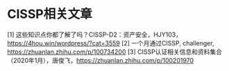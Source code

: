 # CISSP相关文章

[1] 这些知识点你都了解了吗？CISSP-D2：资产安全，HJY103，https://4hou.win/wordpress/?cat=3559
[2] 一个月通过CISSP, challenger, https://zhuanlan.zhihu.com/p/100734200
[3] CISSP认证相关信息和资料集合（2020年1月），唐俊飞，https://zhuanlan.zhihu.com/p/100201970
